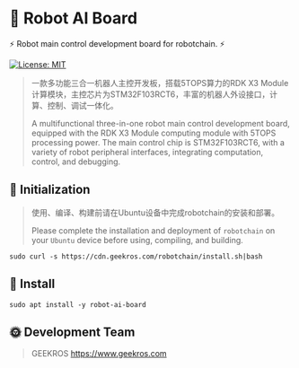 # 🤖 Robot AI Board

⚡ Robot main control development board for robotchain. ⚡

[![License: MIT](https://img.shields.io/badge/License-MIT-yellow.svg)](https://opensource.org/licenses/MIT)

> 一款多功能三合一机器人主控开发板，搭载5TOPS算力的RDK X3 Module计算模块，主控芯片为STM32F103RCT6，丰富的机器人外设接口，计算、控制、调试一体化。
>
> A multifunctional three-in-one robot main control development board, equipped with the RDK X3 Module computing module with 5TOPS processing power. The main control chip is STM32F103RCT6, with a variety of robot peripheral interfaces, integrating computation, control, and debugging.

## 📖 Initialization

> 使用、编译、构建前请在Ubuntu设备中完成robotchain的安装和部署。
>
> Please complete the installation and deployment of `robotchain` on your `Ubuntu` device before using, compiling, and building.

```shell
sudo curl -s https://cdn.geekros.com/robotchain/install.sh|bash
```

## 📖 Install

```shell
sudo apt install -y robot-ai-board
```

## 🌞 Development Team

> GEEKROS
> https://www.geekros.com